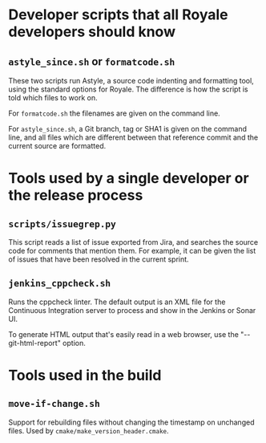Developer scripts that all Royale developers should know
========================================================

`astyle_since.sh` or `formatcode.sh`
------------------------------------

These two scripts run Astyle, a source code indenting and formatting tool, using the standard
options for Royale.  The difference is how the script is told which files to work on.

For `formatcode.sh` the filenames are given on the command line.

For `astyle_since.sh`, a Git branch, tag or SHA1 is given on the command line, and all files which
are different between that reference commit and the current source are formatted.

Tools used by a single developer or the release process
=======================================================

`scripts/issuegrep.py`
----------------------

This script reads a list of issue exported from Jira, and searches the source code for comments that
mention them.  For example, it can be given the list of issues that have been resolved in the
current sprint.

`jenkins_cppcheck.sh`
---------------------

Runs the cppcheck linter.  The default output is an XML file for the Continuous Integration server
to process and show in the Jenkins or Sonar UI.

To generate HTML output that's easily read in a web browser, use the "--git-html-report" option.

Tools used in the build
=======================

`move-if-change.sh`
-------------------

Support for rebuilding files without changing the timestamp on unchanged files.  Used by
`cmake/make_version_header.cmake`.
